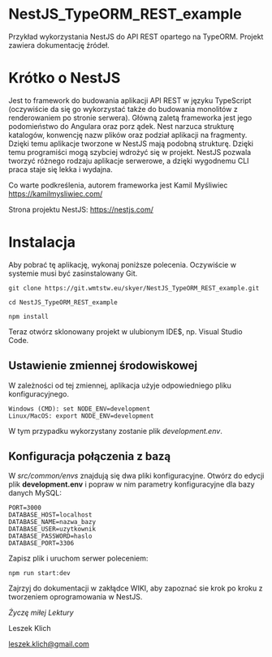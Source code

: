 # NestJS_TypeORM_REST_example

Przykład wykorzystania NestJS do API REST opartego na TypeORM. Projekt zawiera dokumentację źródeł.

# Krótko o NestJS

Jest to framework do budowania aplikacji API REST w języku TypeScript (oczywiście da się go wykorzystać także do budowania monolitów z renderowaniem po stronie serwera). Główną zaletą frameworka jest jego podomieństwo do Angulara oraz porz ądek. Nest narzuca strukturę katalogów, konwencję nazw plików oraz podział aplikacji na fragmenty. Dzięki temu aplikacje tworzone w NestJS mają podobną strukturę. Dzięki temu programiści mogą szybciej wdrożyć się w projekt. NestJS pozwala tworzyć różnego rodzaju aplikacje serwerowe, a dzięki wygodnemu CLI praca staje się lekka i wydajna.

Co warte podkreślenia, autorem frameworka jest Kamil Myśliwiec https://kamilmysliwiec.com/

Strona projektu NestJS: https://nestjs.com/

# Instalacja

Aby pobrać tę aplikację, wykonaj poniższe polecenia. Oczywiście w systemie musi być zasinstalowany Git.

```
git clone https://git.wmtstw.eu/skyer/NestJS_TypeORM_REST_example.git

cd NestJS_TypeORM_REST_example

npm install
```

Teraz otwórz sklonowany projekt w ulubionym IDE$, np. Visual Studio Code.

## Ustawienie zmiennej środowiskowej

W zależności od tej zmiennej, aplikacja użyje odpowiedniego pliku konfiguracyjnego.

```
Windows (CMD): set NODE_ENV=development
Linux/MacOS: export NODE_ENV=development
```

W tym przypadku wykorzystany zostanie plik *development.env*.

## Konfiguracja połączenia z bazą

W *src/common/envs* znajdują się dwa pliki konfiguracyjne. Otwórz do edycji plik **development.env** i popraw w nim parametry konfiguracyjne dla bazy danych MySQL:

```
PORT=3000
DATABASE_HOST=localhost
DATABASE_NAME=nazwa_bazy
DATABASE_USER=uzytkownik
DATABASE_PASSWORD=haslo
DATABASE_PORT=3306
```
Zapisz plik i uruchom serwer poleceniem:

```
npm run start:dev
```

Zajrzyj do dokumentacji w zakłądce WIKI, aby zapoznać sie krok po kroku z tworzeniem oprogramowania w NestJS.

*Życzę miłej Lektury*

Leszek Klich

leszek.klich@gmail.com
